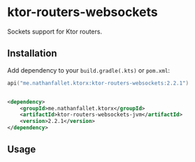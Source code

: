 # ktor-routers-websockets

Sockets support for Ktor routers.

## Installation

Add dependency to your `build.gradle(.kts)` or `pom.xml`:

```kotlin
api("me.nathanfallet.ktorx:ktor-routers-websockets:2.2.1")
```

```xml

<dependency>
    <groupId>me.nathanfallet.ktorx</groupId>
    <artifactId>ktor-routers-websockets-jvm</artifactId>
    <version>2.2.1</version>
</dependency>
```

## Usage


